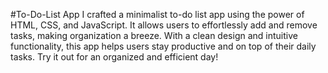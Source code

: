 #To-Do-List App
 I crafted a minimalist to-do list app using the power of HTML, CSS, and JavaScript. It allows users to effortlessly add and remove tasks, making organization a breeze. With a clean design and intuitive functionality, this app helps users stay productive and on top of their daily tasks. Try it out for an organized and efficient day!

